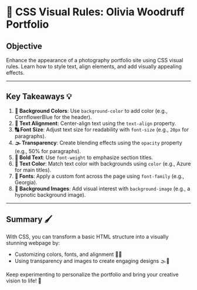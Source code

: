 # 🌟 CSS Visual Rules: Olivia Woodruff Portfolio

## Objective
Enhance the appearance of a photography portfolio site using CSS visual rules. Learn how to style text, align elements, and add visually appealing effects.

---

## Key Takeaways 💡

1. **🎨 Background Colors**: Use `background-color` to add color (e.g., CornflowerBlue for the header).
2. **📐 Text Alignment**: Center-align text using the `text-align` property.
3. **🔠 Font Size**: Adjust text size for readability with `font-size` (e.g., `20px` for paragraphs).
4. **🌫️ Transparency**: Create blending effects using the `opacity` property (e.g., 50% for paragraphs).
5. **🔡 Bold Text**: Use `font-weight` to emphasize section titles.
6. **🎨 Text Color**: Match text color with backgrounds using `color` (e.g., Azure for main titles).
7. **📜 Fonts**: Apply a custom font across the page using `font-family` (e.g., Georgia).
8. **🌌 Background Images**: Add visual interest with `background-image` (e.g., a hypnotic background image).

---

## Summary 🖌️
With CSS, you can transform a basic HTML structure into a visually stunning webpage by:
- Customizing colors, fonts, and alignment 🎨🔡
- Using transparency and images to create engaging designs 🌫️🌌

Keep experimenting to personalize the portfolio and bring your creative vision to life! 🚀
